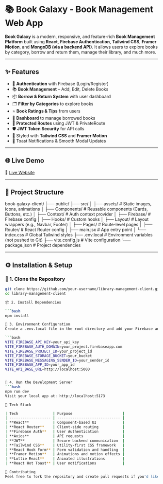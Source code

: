 # 📚 Book Galaxy - Book Management Web App

**Book Galaxy** is a modern, responsive, and feature-rich **Book Management Platform** built using **React**, **Firebase Authentication**, **Tailwind CSS**, **Framer Motion**, and **MongoDB (via a backend API)**. It allows users to explore books by category, borrow and return them, manage their library, and much more.

---

## ✨ Features

- 🔐 **Authentication** with Firebase (Login/Register)
- 📚 **Book Management** – Add, Edit, Delete Books
- 📦 **Borrow & Return System** with user dashboard
- 🗂️ **Filter by Categories** to explore books
- ⭐ **Book Ratings & Tips** from users
- 👤 **Dashboard** to manage borrowed books
- 🔐 **Protected Routes** using JWT & PrivateRoute
- 🛡️ **JWT Token Security** for API calls
- 🎨 Styled with **Tailwind CSS** and **Framer Motion**
- 🔔 Toast Notifications & Smooth Modal Updates

---

## 🌐 Live Demo

🔗 [Live Website](https://your-live-link.com)

---

## 📁 Project Structure

book-galaxy-client/
├── public/
├── src/
│ ├── assets/ # Static images, icons, animations
│ ├── Components/ # Reusable components (Cards, Buttons, etc.)
│ ├── Context/ # Auth context provider
│ ├── Firebase/ # Firebase config
│ ├── Hooks/ # Custom hooks
│ ├── Layout/ # Layout wrappers (e.g., Navbar, Footer)
│ ├── Pages/ # Route-level pages
│ ├── Router/ # React Router config
│ ├── main.jsx # App entry point
│ └── index.css # Global Tailwind styles
├── .env.local # Environment variables (not pushed to Git)
├── vite.config.js # Vite configuration
└── package.json # Project dependencies


---

## ⚙️ Installation & Setup

### 🔧 1. Clone the Repository

```bash
git clone https://github.com/your-username/library-management-client.git
cd library-management-client

📦 2. Install Dependencies

```bash
npm install

🔑 3. Environment Configuration
Create a .env.local file in the root directory and add your Firebase and backend credentials:

```bash
VITE_FIREBASE_API_KEY=your_api_key
VITE_FIREBASE_AUTH_DOMAIN=your_project.firebaseapp.com
VITE_FIREBASE_PROJECT_ID=your_project_id
VITE_FIREBASE_STORAGE_BUCKET=your_bucket
VITE_FIREBASE_MESSAGING_SENDER_ID=your_sender_id
VITE_FIREBASE_APP_ID=your_app_id
VITE_API_BASE_URL=http://localhost:5000


🚀 4. Run the Development Server
```bash
npm run dev
Visit your local app at: http://localhost:5173

🧩 Tech Stack

| Tech                | Purpose                       |
| ------------------- | ----------------------------- |
| **React**           | Component-based UI            |
| **React Router**    | Client-side routing           |
| **Firebase Auth**   | User Authentication           |
| **Axios**           | API requests                  |
| **JWT**             | Secure backend communication  |
| **Tailwind CSS**    | Utility-first CSS framework   |
| **React Hook Form** | Form validation and handling  |
| **Framer Motion**   | Animations and motion effects |
| **Lottie React**    | Animated illustrations        |
| **React Hot Toast** | User notifications            |

📌 Contributing
Feel free to fork the repository and create pull requests if you'd like to contribute. Make sure to follow good coding practices and proper commit messages.


